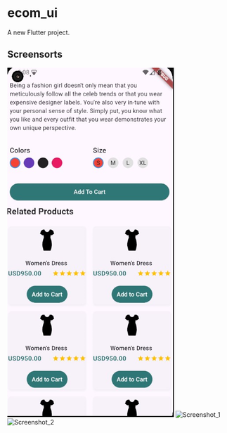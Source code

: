 # ecom_ui

A new Flutter project.

## Screensorts
![img.png](img.png)
<img width="200" alt="Screenshot_1" src="https://github.com/Rokeya17/E-commerce_Flutter-UI/assets/135530632/c9d2ac17-dc88-4faf-9d05-70bd9c202695">
<img width="193" alt="Screenshot_2" src="https://github.com/Rokeya17/E-commerce_Flutter-UI/assets/135530632/dfc9d165-116d-4c85-bb0a-371477967a5d">


